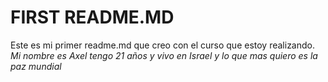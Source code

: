 # FIRST README.MD

Este es mi primer readme.md que creo con el curso que estoy realizando.
*Mi nombre es Axel tengo 21 años y vivo en Israel y lo que mas quiero es la paz mundial*